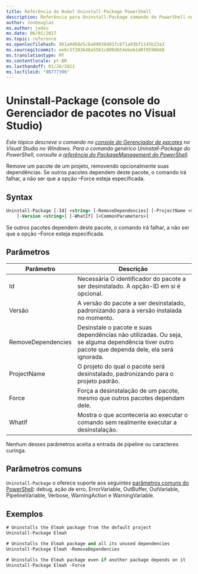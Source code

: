 ```yaml
---
title: Referência do NuGet Uninstall-Package PowerShell
description: Referência para Uninstall-Package comando do PowerShell no console do Gerenciador de pacotes NuGet no Visual Studio.
author: JonDouglas
ms.author: jodou
ms.date: 06/01/2017
ms.topic: reference
ms.openlocfilehash: 961a9d68e5cba09030401fc871a93bf1145b23a3
ms.sourcegitcommit: ee6c3f203648a5561c809db54ebeb1d0f0598b68
ms.translationtype: MT
ms.contentlocale: pt-BR
ms.lasthandoff: 01/26/2021
ms.locfileid: "98777396"
---
```

# <a name="uninstall-package-package-manager-console-in-visual-studio"></a>Uninstall-Package (console do Gerenciador de pacotes no Visual Studio)

*Este tópico descreve o comando no [console do Gerenciador de pacotes](../../consume-packages/install-use-packages-powershell.md) no Visual Studio no Windows. Para o comando genérico Uninstall-Package do PowerShell, consulte a [referência do PackageManagement do PowerShell](/powershell/module/packagemanagement/?view=powershell-6).*

Remove um pacote de um projeto, removendo opcionalmente suas dependências. Se outros pacotes dependem deste pacote, o comando irá falhar, a não ser que a opção –Force esteja especificada.

## <a name="syntax"></a>Syntax

```ps
Uninstall-Package [-Id] <string> [-RemoveDependencies] [-ProjectName <string>] [-Force]
    [-Version <string>] [-WhatIf] [<CommonParameters>]
```

Se outros pacotes dependem deste pacote, o comando irá falhar, a não ser que a opção –Force esteja especificada.

## <a name="parameters"></a>Parâmetros

| Parâmetro | Descrição |
| --- | --- |
| Id | Necessária O identificador do pacote a ser desinstalado. A opção-ID em si é opcional. |
| Versão | A versão do pacote a ser desinstalado, padronizando para a versão instalada no momento. |
| RemoveDependencies | Desinstale o pacote e suas dependências não utilizadas. Ou seja, se alguma dependência tiver outro pacote que dependa dele, ela será ignorada. |
| ProjectName | O projeto do qual o pacote será desinstalado, padronizando para o projeto padrão. |
| Force | Força a desinstalação de um pacote, mesmo que outros pacotes dependam dele. |
| WhatIf | Mostra o que aconteceria ao executar o comando sem realmente executar a desinstalação. |

Nenhum desses parâmetros aceita a entrada de pipeline ou caracteres curinga.

## <a name="common-parameters"></a>Parâmetros comuns

`Uninstall-Package` o oferece suporte aos seguintes [parâmetros comuns do PowerShell](/powershell/module/microsoft.powershell.core/about/about_commonparameters): debug, ação de erro, ErrorVariable, OutBuffer, OutVariable, PipelineVariable, Verbose, WarningAction e WarningVariable.

## <a name="examples"></a>Exemplos

```ps
# Uninstalls the Elmah package from the default project
Uninstall-Package Elmah

# Uninstalls the Elmah package and all its unused dependencies
Uninstall-Package Elmah -RemoveDependencies 

# Uninstalls the Elmah package even if another package depends on it
Uninstall-Package Elmah -Force
```